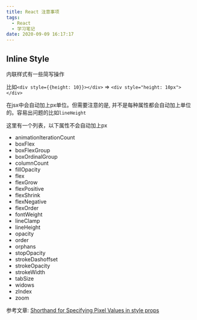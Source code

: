 ```yaml
---
title: React 注意事项
tags:
  - React
  - 学习笔记
date: 2020-09-09 16:17:17
---
```


## Inline Style

内联样式有一些简写操作

比如`<div style={{height: 10}}></div>` => `<div style="height: 10px"></div>`

在jsx中会自动加上px单位。但需要注意的是, 并不是每种属性都会自动加上单位的。容易出问题的比如`lineHeight`

这里有一个列表，以下属性不会自动加上px
- animationIterationCount
- boxFlex
- boxFlexGroup
- boxOrdinalGroup
- columnCount
- fillOpacity
- flex
- flexGrow
- flexPositive
- flexShrink
- flexNegative
- flexOrder
- fontWeight
- lineClamp
- lineHeight
- opacity
- order
- orphans
- stopOpacity
- strokeDashoffset
- strokeOpacity
- strokeWidth
- tabSize
- widows
- zIndex
- zoom

参考文章: [Shorthand for Specifying Pixel Values in style props](https://react-cn.github.io/react/tips/style-props-value-px.html)
